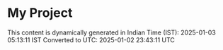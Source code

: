 # My Project

This content is dynamically generated in Indian Time (IST): 2025-01-03 05:13:11 IST
Converted to UTC: 2025-01-02 23:43:11 UTC
